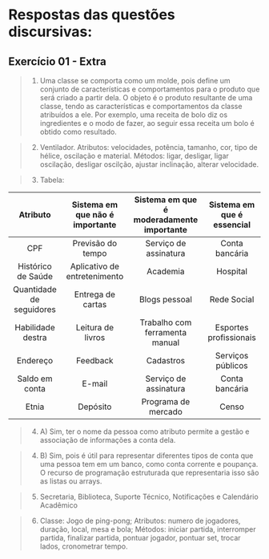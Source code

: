# Respostas das questões discursivas:

## Exercício 01 - Extra

> 1. Uma classe se comporta como um molde, pois define um conjunto de características e comportamentos para o produto que será criado a partir dela. O objeto é o produto resultante de uma classe, tendo as características e comportamentos da classe atribuídos a ele. Por exemplo, uma receita de bolo diz os ingredientes e o modo de fazer, ao seguir essa receita um bolo é obtido como resultado.

> 2. Ventilador.
     Atributos: velocidades, potência, tamanho, cor, tipo de hélice, oscilação e material.
     Métodos: ligar, desligar, ligar oscilação, desligar oscilção, ajustar inclinação, alterar velocidade.

> 3. Tabela: 

| Atributo               | Sistema em que não é importante | Sistema em que é moderadamente importante | Sistema em que é essencial |
|:----------------------:|:-------------------------------:|:-----------------------------------------:|:--------------------------:|
|CPF                     | Previsão do tempo               | Serviço de assinatura                     | Conta bancária             |
|Histórico de Saúde      | Aplicativo de entretenimento    | Academia                                  | Hospital                   |
|Quantidade de seguidores| Entrega de cartas               | Blogs pessoal                             | Rede Social                |
|Habilidade destra       | Leitura de livros               | Trabalho com ferramenta manual            | Esportes profissionais     |
|Endereço                | Feedback                        | Cadastros                                 | Serviços públicos          |
|Saldo em conta          | E-mail                          | Serviço de assinatura                     | Conta bancária             |
|Etnia                   | Depósito                        | Programa de mercado                       | Censo                      |

> 4. A) Sim, ter o nome da pessoa como atributo permite a gestão e associação de informações a conta dela.

> 4. B) Sim, pois é útil para representar diferentes tipos de conta que uma pessoa tem em um banco, como conta corrente e poupança. O recurso de programação estruturada que representaria isso são as listas ou arrays.

> 5. Secretaria, Biblioteca, Suporte Técnico, Notificações e Calendário Acadêmico

> 6. Classe: Jogo de ping-pong; Atributos: numero de jogadores, duração, local, mesa e bola; Métodos: iniciar partida, interromper partida, finalizar partida, pontuar jogador, pontuar set, trocar lados, cronometrar tempo.
